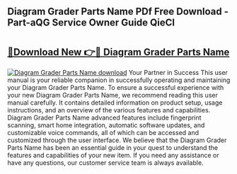 ## Diagram Grader Parts Name PDf Free Download - Part-aQG Service Owner Guide QieCl

# <h2><a href="http://dfjfygp.blite.top/?on=Diagram+Grader+Parts+Name">🔗Download New 👉🔴 Diagram Grader Parts Name</a></h2>

[![Diagram Grader Parts Name download](https://i.imgur.com/lujVjoI.png)](http://dfjfygp.blite.top/?on=Diagram+Grader+Parts+Name)
Your Partner in Success This user manual is your reliable companion in successfully operating and maintaining your Diagram Grader Parts Name. To ensure a successful experience with your new Diagram Grader Parts Name, we recommend reading this user manual carefully. It contains detailed information on product setup, usage instructions, and an overview of the various features and capabilities. Diagram Grader Parts Name advanced features include fingerprint scanning, smart home integration, automatic software updates, and customizable voice commands, all of which can be accessed and customized through the user interface. We believe that the Diagram Grader Parts Name has been an essential guide in your quest to understand the features and capabilities of your new item. If you need any assistance or have any questions, our customer service team is always available.
